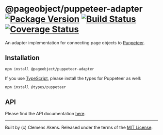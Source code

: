 # @pageobject/puppeteer-adapter [![Package Version][badge-npm-image]][badge-npm-link] [![Build Status][badge-travis-image]][badge-travis-link] [![Coverage Status][badge-coveralls-image]][badge-coveralls-link]

An adapter implementation for connecting page objects to [Puppeteer][puppeteer].

## Installation

```sh
npm install @pageobject/puppeteer-adapter
```

If you use [TypeScript][typescript], please install the types for Puppeteer as well:

```sh
npm install @types/puppeteer
```

## API

Please find the API documentation [here][repo-api-puppeteer-adapter].

---

Built by (c) Clemens Akens. Released under the terms of the [MIT License][repo-license].

[badge-coveralls-image]: https://coveralls.io/repos/github/clebert/pageobject/badge.svg?branch=master
[badge-coveralls-link]: https://coveralls.io/github/clebert/pageobject?branch=master
[badge-npm-image]: https://img.shields.io/npm/v/@pageobject/puppeteer-adapter.svg
[badge-npm-link]: https://www.npmjs.com/package/@pageobject/puppeteer-adapter
[badge-travis-image]: https://travis-ci.org/clebert/pageobject.svg?branch=master
[badge-travis-link]: https://travis-ci.org/clebert/pageobject
[repo-api-puppeteer-adapter]: https://pageobject.js.org/api/puppeteer-adapter/
[repo-license]: https://github.com/clebert/pageobject/blob/master/LICENSE
[puppeteer]: https://github.com/GoogleChrome/puppeteer
[typescript]: https://www.typescriptlang.org/
